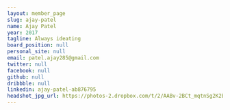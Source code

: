 ```yaml
---
layout: member_page
slug: ajay-patel
name: Ajay Patel
year: 2017
tagline: Always ideating
board_position: null
personal_site: null
email: patel.ajay285@gmail.com
twitter: null
facebook: null
github: null
dribbble: null
linkedin: ajay-patel-ab876795
headshot_jpg_url: https://photos-2.dropbox.com/t/2/AABv-2BCt_mqtnSg2K2BjKHKlX8gu_2YjKW7ZSN573_rNw/12/30239127/jpeg/32x32/3/1479722400/0/2/headshot_small_filesize.jpg/EJuo5BYYmuYoIAIoAg/fGfYyuCZcW6FGXjxKv90ArW5SFVPrW19hRbY28z3brM?size_mode=3&dl=0&size=2048x1536
---
```

